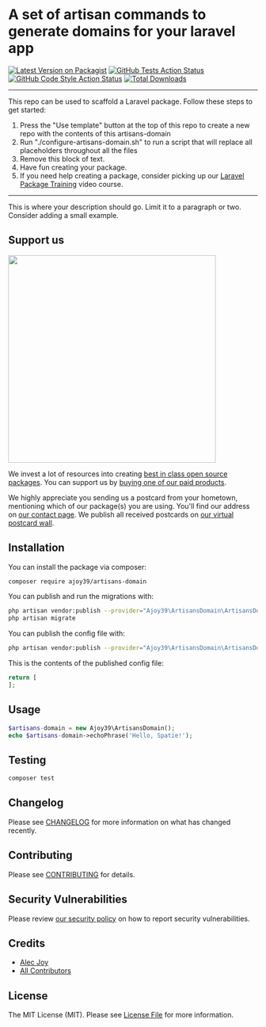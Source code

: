 # A set of artisan commands to generate domains for your laravel app

[![Latest Version on Packagist](https://img.shields.io/packagist/v/ajoy39/artisans-domain.svg?style=flat-square)](https://packagist.org/packages/ajoy39/artisans-domain)
[![GitHub Tests Action Status](https://img.shields.io/github/workflow/status/ajoy39/artisans-domain/run-tests?label=tests)](https://github.com/ajoy39/artisans-domain/actions?query=workflow%3Arun-tests+branch%3Amain)
[![GitHub Code Style Action Status](https://img.shields.io/github/workflow/status/ajoy39/artisans-domain/Check%20&%20fix%20styling?label=code%20style)](https://github.com/ajoy39/artisans-domain/actions?query=workflow%3A"Check+%26+fix+styling"+branch%3Amain)
[![Total Downloads](https://img.shields.io/packagist/dt/ajoy39/artisans-domain.svg?style=flat-square)](https://packagist.org/packages/ajoy39/artisans-domain)

---
This repo can be used to scaffold a Laravel package. Follow these steps to get started:

1. Press the "Use template" button at the top of this repo to create a new repo with the contents of this artisans-domain
2. Run "./configure-artisans-domain.sh" to run a script that will replace all placeholders throughout all the files
3. Remove this block of text.
4. Have fun creating your package.
5. If you need help creating a package, consider picking up our <a href="https://laravelpackage.training">Laravel Package Training</a> video course.
---

This is where your description should go. Limit it to a paragraph or two. Consider adding a small example.

## Support us

[<img src="https://github-ads.s3.eu-central-1.amazonaws.com/artisans-domain.jpg?t=1" width="419px" />](https://spatie.be/github-ad-click/artisans-domain)

We invest a lot of resources into creating [best in class open source packages](https://spatie.be/open-source). You can support us by [buying one of our paid products](https://spatie.be/open-source/support-us).

We highly appreciate you sending us a postcard from your hometown, mentioning which of our package(s) you are using. You'll find our address on [our contact page](https://spatie.be/about-us). We publish all received postcards on [our virtual postcard wall](https://spatie.be/open-source/postcards).

## Installation

You can install the package via composer:

```bash
composer require ajoy39/artisans-domain
```

You can publish and run the migrations with:

```bash
php artisan vendor:publish --provider="Ajoy39\ArtisansDomain\ArtisansDomainServiceProvider" --tag="artisans-domain-migrations"
php artisan migrate
```

You can publish the config file with:
```bash
php artisan vendor:publish --provider="Ajoy39\ArtisansDomain\ArtisansDomainServiceProvider" --tag="artisans-domain-config"
```

This is the contents of the published config file:

```php
return [
];
```

## Usage

```php
$artisans-domain = new Ajoy39\ArtisansDomain();
echo $artisans-domain->echoPhrase('Hello, Spatie!');
```

## Testing

```bash
composer test
```

## Changelog

Please see [CHANGELOG](CHANGELOG.md) for more information on what has changed recently.

## Contributing

Please see [CONTRIBUTING](.github/CONTRIBUTING.md) for details.

## Security Vulnerabilities

Please review [our security policy](../../security/policy) on how to report security vulnerabilities.

## Credits

- [Alec Joy](https://github.com/ajoy39)
- [All Contributors](../../contributors)

## License

The MIT License (MIT). Please see [License File](LICENSE.md) for more information.
